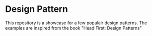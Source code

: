 # Design Pattern

This repository is a showcase for a few populair design patterns. The examples are inspired from the book "Head First: Design Patterns"